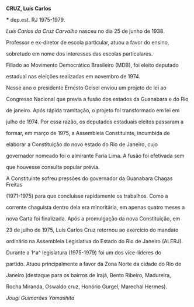 **CRUZ, Luís Carlos**



**\*** dep.est. RJ 1975-1979.



*Luís Carlos da Cruz Carvalho* nasceu no dia 25 de junho de 1938.



Professor e ex-diretor de escola particular, atuou a favor do ensino,

sobretudo em nome dos interesses das escolas particulares.



Filiado ao Movimento Democrático Brasileiro (MDB), foi eleito deputado

estadual nas eleições realizadas em novembro de 1974.



Nesse ano o presidente Ernesto Geisel enviou um projeto de lei ao

Congresso Nacional que previa a fusão dos estados da Guanabara e do Rio

de janeiro. Após rápida tramitação, o projeto foi transformado em lei em

julho de 1974. Por essa razão, os deputados estaduais eleitos passaram a

formar, em março de 1975, a Assembleia Constituinte, incumbida de

elaborar a Constituição do novo estado do Rio de Janeiro, cujo

governador nomeado foi o almirante Faria Lima. A fusão foi efetivada sem

que houvesse consulta popular prévia.



A Constituinte sofreu pressões do governador da Guanabara Chagas Freitas

(1971-1975) para que concluísse rapidamente os trabalhos. Como a

corrente chaguista dentro dela era minoritária, em apenas quatro meses a

nova Carta foi finalizada. Após a promulgação da nova Constituição, em

23 de julho de 1975, Luís Carlos Cruz retornou ao exercício do mandato

ordinário na Assembleia Legislativa do Estado do Rio de Janeiro (ALERJ).



Durante a 1^a^ legislatura (1975-1979) foi um dos vice-líderes do

partido. Atuou principalmente a favor da Zona Norte da cidade do Rio de

Janeiro (destaque para os bairros de Irajá, Bento Ribeiro, Madureira,

Rocha Miranda, Oswaldo cruz, Honório Gurgel, Marechal Hermes).



*Jougi Guimarães Yamashita*



